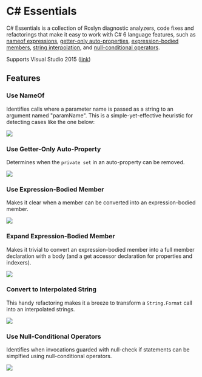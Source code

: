 # C# Essentials

C# Essentials is a collection of Roslyn diagnostic analyzers, code fixes and
refactorings that make it easy to work with C# 6 language features,
such as [nameof expressions](https://github.com/dotnet/roslyn/wiki/New-Language-Features-in-C%23-6#nameof-expressions),
[getter-only auto-properties](https://github.com/dotnet/roslyn/wiki/New-Language-Features-in-C%23-6#getter-only-auto-properties),
[expression-bodied members](https://github.com/dotnet/roslyn/wiki/New-Language-Features-in-C%23-6#expression-bodied-function-members),
 [string interpolation](https://github.com/dotnet/roslyn/wiki/New-Language-Features-in-C%23-6#string-interpolation), and [null-conditional operators](https://github.com/dotnet/roslyn/wiki/New-Language-Features-in-C%23-6#null-conditional-operators).

Supports Visual Studio 2015 ([link](https://visualstudiogallery.msdn.microsoft.com/a4445ad0-f97c-41f9-a148-eae225dcc8a5?SRC=Home))

## Features

### Use NameOf

Identifies calls where a parameter name is passed as a string to an argument
named "paramName". This is a simple-yet-effective heuristic for detecting
cases like the one below:

![](http://i.imgur.com/JnNB8nZ.jpg)

### Use Getter-Only Auto-Property

Determines when the ```private set``` in an auto-property can be removed.

![](http://i.imgur.com/je8HpdD.jpg)

### Use Expression-Bodied Member

Makes it clear when a member can be converted into an expression-bodied
member.

![](http://i.imgur.com/vF4PY9o.jpg)

### Expand Expression-Bodied Member

Makes it trivial to convert an expression-bodied member into a full member
declaration with a body (and a get accessor declaration for properties and
indexers).

![](http://i.imgur.com/WROjVdP.jpg)

### Convert to Interpolated String

This handy refactoring makes it a breeze to transform a ```String.Format```
call into an interpolated strings.

![](http://i.imgur.com/Q1CMKD5.jpg)

### Use Null-Conditional Operators

Identifies when invocations guarded with null-check if statements can be simplfied using null-conditional operators.

![](http://i.imgur.com/8YhAnfM.png)